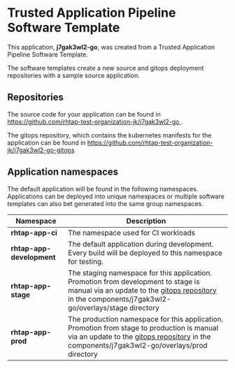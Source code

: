# Trusted Application Pipeline Software Template

This application, **j7gak3wl2-go**, was created from a Trusted Application Pipeline Software Template.

The software templates create a new source and gitops deployment repositories with a sample source application. 

## Repositories

The source code for your application can be found in [https://github.com/rhtap-test-organization-jk/j7gak3wl2-go ](https://github.com/rhtap-test-organization-jk/j7gak3wl2-go ).
 
The gitops repository, which contains the kubernetes manifests for the application can be found in 
[https://github.com/rhtap-test-organization-jk/j7gak3wl2-go-gitops ](https://github.com/rhtap-test-organization-jk/j7gak3wl2-go-gitops ) 

## Application namespaces 

The default application will be found in the following namespaces. Applications can be deployed into unique namespaces or multiple software templates can also bet generated into the same group namespaces.  

|  Namespace   |  Description   |  
| -------- | -------- |
| **rhtap-app-ci** | The namespace used for CI workloads |
| **rhtap-app-development** | The default application during development. Every build will be deployed to this namespace for testing. |
| **rhtap-app-stage** | The staging namespace for this application. Promotion from development to stage is manual via an update to the [gitops repository](https://github.com/rhtap-test-organization-jk/j7gak3wl2-go-gitops ) in the components/j7gak3wl2-go/overlays/stage directory |
| **rhtap-app-prod** | The production namespace for this application. Promotion from stage to production is manual via an update to the [gitops repository](https://github.com/rhtap-test-organization-jk/j7gak3wl2-go-gitops ) in the components/j7gak3wl2-go/overlays/prod directory |